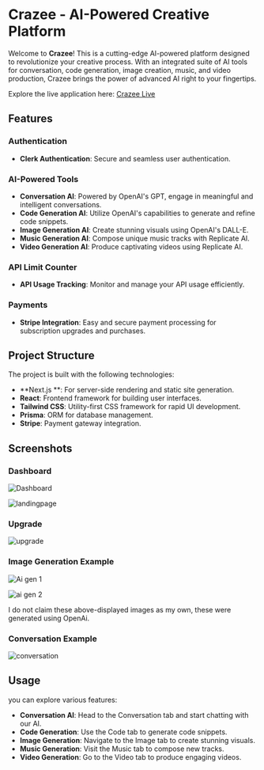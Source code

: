 # Crazee - AI-Powered Creative Platform

Welcome to **Crazee**! This is a cutting-edge AI-powered platform designed to revolutionize your creative process. With an integrated suite of AI tools for conversation, code generation, image creation, music, and video production, Crazee brings the power of advanced AI right to your fingertips.

Explore the live application here: [Crazee Live](https://crazee-azure.vercel.app/)

## Features

### Authentication
- **Clerk Authentication**: Secure and seamless user authentication.

### AI-Powered Tools
- **Conversation AI**: Powered by OpenAI's GPT, engage in meaningful and intelligent conversations.
- **Code Generation AI**: Utilize OpenAI's capabilities to generate and refine code snippets.
- **Image Generation AI**: Create stunning visuals using OpenAI's DALL-E.
- **Music Generation AI**: Compose unique music tracks with Replicate AI.
- **Video Generation AI**: Produce captivating videos using Replicate AI.

### API Limit Counter
- **API Usage Tracking**: Monitor and manage your API usage efficiently.

### Payments
- **Stripe Integration**: Easy and secure payment processing for subscription upgrades and purchases.

## Project Structure

The project is built with the following technologies:
- **Next.js **: For server-side rendering and static site generation.
- **React**: Frontend framework for building user interfaces.
- **Tailwind CSS**: Utility-first CSS framework for rapid UI development.
- **Prisma**: ORM for database management.
- **Stripe**: Payment gateway integration.


## Screenshots

### Dashboard

![Dashboard](https://github.com/Kalyanimalokar/Crazee/assets/82643974/e568c386-3a07-416e-8e7b-c4de94ce8135)

![landingpage](https://github.com/Kalyanimalokar/Crazee/assets/82643974/85c34861-9b3a-4c1d-ba9e-8449e0aaece8)

### Upgrade 
![upgrade](https://github.com/Kalyanimalokar/Crazee/assets/82643974/22f122d7-dfd1-4409-a1c5-a5bc57f86530)

### Image Generation Example
![Ai gen 1](https://github.com/Kalyanimalokar/Crazee/assets/82643974/eada26d4-8520-461d-94e7-2d651eb7ae2b)

![ai gen 2](https://github.com/Kalyanimalokar/Crazee/assets/82643974/94e0780e-a14f-491f-9b3d-763864b57cb4)

I do not claim these above-displayed images as my own, these were generated using OpenAi.

### Conversation Example
![conversation](https://github.com/Kalyanimalokar/Crazee/assets/82643974/a05c67a3-a0e2-4ecc-ae28-26a1161bd7e7)

## Usage
you can explore various features:
- **Conversation AI**: Head to the Conversation tab and start chatting with our AI.
- **Code Generation**: Use the Code tab to generate code snippets.
- **Image Generation**: Navigate to the Image tab to create stunning visuals.
- **Music Generation**: Visit the Music tab to compose new tracks.
- **Video Generation**: Go to the Video tab to produce engaging videos.
